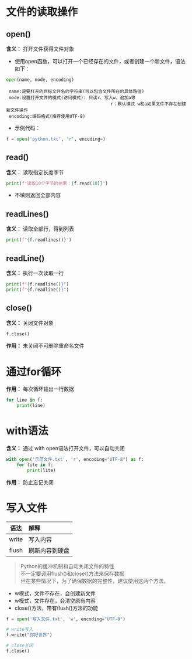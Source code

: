 # 文件的读取操作
## open()
**含义：** 打开文件获得文件对象
- 使用open函数，可以打开一个已经存在的文件，或者创建一个新文件，语法如下：
```python
open(name, mode, encoding)
```
	 name:是要打开的目标文件名的字符串(可以包含文件所在的具体路径)
	 mode:设置打开文件的模式(访问模式): 只读r、写入w、追加a等
											r：默认模式 w和a如果文件不存在创建新文件操作
	 encoding:编码格式(推荐使用UTF-8)
- 示例代码：
```python
f = open('python.txt', 'r', encoding=)
```
## read()
**含义：** 读取指定长度字节
```python
print(f"读取10个字节的结果：{f.read(10)}")
```
- 不填则返回全部内容
## readLines()
**含义：** 读取全部行，得到列表
```python
print(f"{f.readlines()}")
```
## readLine()
**含义：** 执行一次读取一行
```python
print(f"{f.readline()}")  
print(f"{f.readline()}")
```
## close()
**含义：** 关闭文件对象
```python
f.close()
```
**作用：** 未关闭不可删除重命名文件
# 通过for循环
**作用：** 每次循环输出一行数据
```python
for line in f:  
    print(line)
```
# with语法
**含义：** 通过 with open语法打开文件，可以自动关闭
```python
with open('示范文件.txt', 'r', encoding="UTF-8") as f:  
    for lite in f:  
        print(lite)
```
**作用：** 防止忘记关闭
# 写入文件
|  语法   | 解释      |  
|:-----:|:--------|  
| write | 写入内容    |  
| flush | 刷新内容到硬盘 |

> Python的缓冲机制和自动关闭文件的特性  
> 不一定要调用flush()和close()方法来保存数据  
> 但在某些情况下，为了确保数据的完整性，建议使用这两个方法。

- w模式，文件不存在，会创建新文件
- w模式，文件存在，会清空原有内容
- close()方法，带有flush()方法的功能
```python
f = open('写入文件.txt', 'w', encoding="UTF-8")  

# write写入
f.write("你好世界")

# close关闭  
f.close()
```
